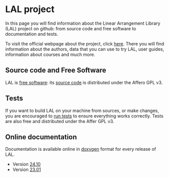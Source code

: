 # LAL project

In this page you will find information about the Linear Arrangement Library (LAL) project on github: from source code and free software to documentation and tests.

To visit the official webpage about the project, click [here](https://cqllab.upc.edu/lal). There you will find information about the authors, data that you can use to try LAL, user guides, information about courses and much more.

## Source code and Free Software

LAL is [free software](https://www.fsf.org/): its [source code](https://github.com/LAL-project/linear-arrangement-library) is distributed under the Affero GPL v3.

## Tests

If you want to build LAL on your machine from sources, or make changes, you are encouraged to [run tests](https://github.com/LAL-project/tests) to ensure everything works correctly. Tests are also free and distributed under the Affer GPL v3.

## Online documentation

Documentation is available online in [doxygen](https://doxygen.nl/index.html) format for every release of LAL.

- Version [24.10](24.10/documentation_doxygen/html/index.html)
- Version [23.01](23.01/documentation_doxygen/html/index.html)
